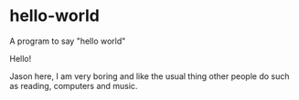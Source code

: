 # hello-world
A program to say "hello world"

Hello!

Jason here, I am very boring and like the usual thing other people do such as reading, computers and music.
